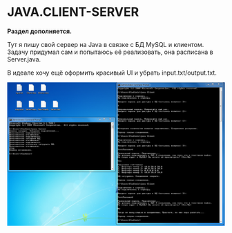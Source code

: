# JAVA.CLIENT-SERVER

**Раздел дополняется.**

Тут я пишу свой сервер на Java в связке с БД MySQL и клиентом. Задачу придумал сам и попытаюсь её реализовать, она расписана в Server.java.

В идеале хочу ещё оформить красивый UI и убрать input.txt/output.txt.

![](https://github.com/yapoxe/java.client-server/blob/master/ClientServerSession.png)
